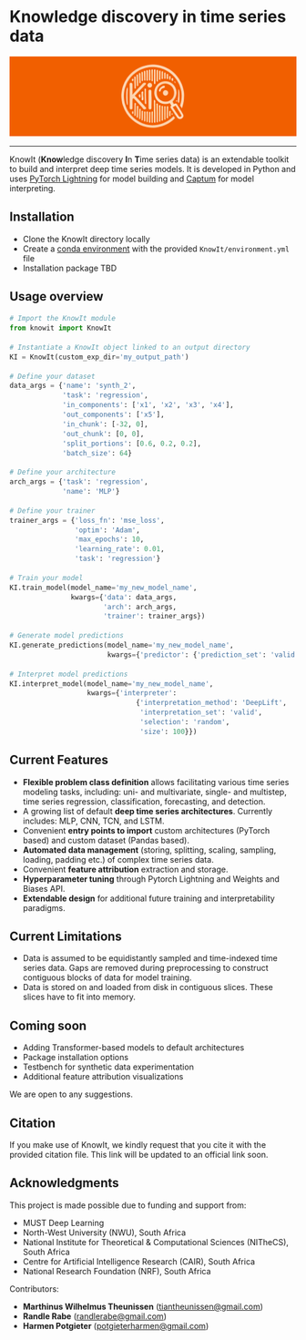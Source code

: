 # Knowledge discovery in time series data

![KI_logo.png](KI_logo.png)

---

KnowIt (**Know**ledge discovery **I**n **T**ime series data) is an extendable toolkit to build and interpret deep time series models. 
It is developed in Python and uses [PyTorch Lightning](https://github.com/Lightning-AI/pytorch-lightning) for model building and [Captum](https://github.com/pytorch/captum) for model interpreting.

## Installation

 - Clone the KnowIt directory locally
 - Create a [conda environment](https://docs.conda.io/projects/conda/en/stable/user-guide/tasks/manage-environments.html#creating-an-environment-from-an-environment-yml-file) with the provided ``KnowIt/environment.yml`` file
 - Installation package TBD

## Usage overview

```python
# Import the KnowIt module
from knowit import KnowIt

# Instantiate a KnowIt object linked to an output directory
KI = KnowIt(custom_exp_dir='my_output_path')

# Define your dataset
data_args = {'name': 'synth_2',
             'task': 'regression',
             'in_components': ['x1', 'x2', 'x3', 'x4'],
             'out_components': ['x5'],
             'in_chunk': [-32, 0],
             'out_chunk': [0, 0],
             'split_portions': [0.6, 0.2, 0.2],
             'batch_size': 64}

# Define your architecture
arch_args = {'task': 'regression',
             'name': 'MLP'}

# Define your trainer
trainer_args = {'loss_fn': 'mse_loss',
                'optim': 'Adam',
                'max_epochs': 10,
                'learning_rate': 0.01,
                'task': 'regression'}

# Train your model
KI.train_model(model_name='my_new_model_name',
               kwargs={'data': data_args,
                       'arch': arch_args,
                       'trainer': trainer_args})

# Generate model predictions
KI.generate_predictions(model_name='my_new_model_name',
                        kwargs={'predictor': {'prediction_set': 'valid'}})

# Interpret model predictions
KI.interpret_model(model_name='my_new_model_name',
                   kwargs={'interpreter': 
                               {'interpretation_method': 'DeepLift',
                                'interpretation_set': 'valid',
                                'selection': 'random',
                                'size': 100}})
```

## Current Features
 - **Flexible problem class definition** allows facilitating various time series modeling 
tasks, including: uni- and multivariate, single- and multistep, time series regression, classification, forecasting, and detection. 
 - A growing list of default **deep time series architectures**. Currently includes: MLP, 
CNN, TCN, and LSTM.
 - Convenient **entry points to import** custom architectures (PyTorch based) and custom dataset (Pandas based).
 - **Automated data management** (storing, splitting, scaling, sampling, loading, padding etc.) of complex 
time series data.
 - Convenient **feature attribution** extraction and storage.
 - **Hyperparameter tuning** through Pytorch Lightning and Weights and Biases API.
 - **Extendable design** for additional future training and interpretability paradigms.

## Current Limitations
 - Data is assumed to be equidistantly sampled and time-indexed time series data. 
Gaps are removed during preprocessing to construct contiguous blocks of data for model training.
 - Data is stored on and loaded from disk in contiguous slices. These slices have to fit into memory.

## Coming soon

 - Adding Transformer-based models to default architectures
 - Package installation options
 - Testbench for synthetic data experimentation
 - Additional feature attribution visualizations

We are open to any suggestions.

## Citation
If you make use of KnowIt, we kindly request that you cite it with the provided citation file.
This link will be updated to an official link soon.

## Acknowledgments

This project is made possible due to funding and support from:
- MUST Deep Learning
- North-West University (NWU), South Africa
- National Institute for Theoretical & Computational Sciences (NITheCS), South Africa
- Centre for Artificial Intelligence Research (CAIR), South Africa
- National Research Foundation (NRF), South Africa

Contributors:
- **Marthinus Wilhelmus Theunissen** (tiantheunissen@gmail.com)
- **Randle Rabe** (randlerabe@gmail.com)
- **Harmen Potgieter** (potgieterharmen@gmail.com)

